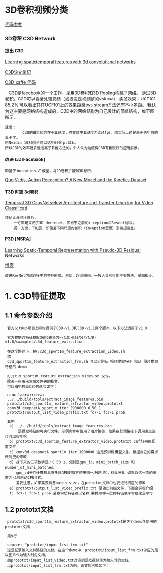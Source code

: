 # 3D卷积视频分类
[代码参考](https://github.com/Ewenwan/C3D)


###  3D卷积 C3D Network
#### 提出 C3D
[Learning spatiotemporal features with 3d convolutional networks](https://arxiv.org/pdf/1412.0767.pdf)

[C3D论文笔记](https://blog.csdn.net/wzmsltw/article/details/61192243)

[C3D_caffe 代码](https://github.com/facebook/C3D)

    C3D是facebook的一个工作，采用3D卷积和3D Pooling构建了网络。
    通过3D卷积，C3D可以直接处理视频（或者说是视频帧的volume）
    实验效果：UCF101-85.2% 可以看出其在UCF101上的效果距离two stream方法还有不小差距。
             我认为这主要是网络结构造成的，C3D中的网络结构为自己设计的简单结构，如下图所示。

    速度：
            C3D的最大优势在于其速度，在文章中其速度为314fps。而实际上这是基于两年前的显卡了。
    用Nvidia 1080显卡可以达到600fps以上。
    所以C3D的效率是要远远高于其他方法的，个人认为这使得C3D有着很好的应用前景。

#### 改进  I3D[Facebook]
    即基于inception-V1模型，将2D卷积扩展到3D卷积。
[Quo Vadis, Action Recognition? A New Model and the Kinetics Dataset](https://arxiv.org/pdf/1705.07750.pdf)

#### T3D 时空 3d卷积
[Temporal 3D ConvNets:New Architecture and Transfer Learning for Video Classificati](https://arxiv.org/pdf/1711.08200.pdf)

    该论文值得注意的，
        一方面是采用了3D densenet，区别于之前的inception和Resnet结构；
        另一方面，TTL层，即使用不同尺度的卷积（inception思想）来捕捉讯息。
#### P3D  [MSRA]
[Learning Spatio-Temporal Representation with Pseudo-3D Residual Networks](https://www.microsoft.com/en-us/research/wp-content/uploads/2017/10/iccv_p3d_camera.pdf)

[博客](https://blog.csdn.net/u014380165/article/details/78986416)

    改进ResNet内部连接中的卷积形式。然后，超深网络，一般人显然只能空有想法，望而却步。


# 1. C3D特征提取

##  1.1 命令参数介绍

     官方GitHub项目上同时提供了C3D-v1.0和C3D-v1.1两个版本，以下方法适用于v1.0

     官方提供的特征提取demo路径为~/C3D-master/C3D-v1.0/examples/c3d_feature_extraction

     在这个路径下，执行c3d_sport1m_feature_extraction_video.sh
     或
     c3d_sport1m_feature_extraction_frm.sh 可以分别从 视频提取特征 和从 图片提取特征的 demo

     打开c3d_sport1m_feature_extraction_video.sh 文件，
     除去一些用来生成文件夹的指令，
     可以看到启动C3D的命令如下：
     
     GLOG_logtosterr=1 
     ../../build/tools/extract_image_features.bin
     prototxt/c3d_sport1m_feature_extractor_video.prototxt 
     conv3d_deepnetA_sport1m_iter_1900000 0 50 1 
     prototxt/output_list_video_prefix.txt fc7-1 fc6-1 prob
     
     其中
      a) ../../build/tools/extract_image_features.bin
          是提取特征的可执行文件，示例命令中使用了相对路径，如果在其他路径下调用注意进行对应的修改
      b) prototxt/c3d_sport1m_feature_extractor_video.prototxt caffe网络配置文件
      c) conv3d_deepnetA_sport1m_iter_1900000 这是预训练模型文件，根据自己的需求做对应的修改
      d) 接下来的三项数字是：0 50 1，分别是gpu_id，mini_batch_size 和 number_of_mini_batches。
         gpu_id是在计算机具有多块GPU时指定使用哪一块GPU的，默认是0，如果将这一项的值置为-1则启动CPU模式。
         需要注意，如果需要调整batch size，在prototxt文档中也要进行相应的修改
      e) prototxt/output_list_video_prefix.txt 是输出前缀文件，下面会详细介绍
      f) fc7-1 fc6-1 prob 是卷积层特征输出名称 要提取哪一层的特征依序写在这里即可
      
## 1.2 prototxt文档

     prototxt/c3d_sport1m_feature_extractor_video.prototxt是这个demo所使用的prototxt文档

     第9行

     source: "prototxt/input_list_frm.txt"
     这是记录输入文件路径的文档。在这个demo中，prototxt/input_list_frm.txt对应的是以图片作为输入时的文档，
     而prototxt/input_list_video.txt对应的是以视频作为输入时的文档。
     以prototxt/input_list_frm.txt为例，该文档格式如下：


